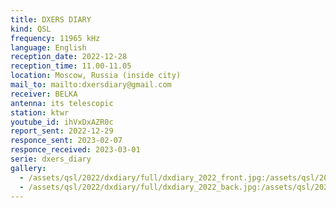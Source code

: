 ```yaml
---
title: DXERS DIARY
kind: QSL
frequency: 11965 kHz
language: English
reception_date: 2022-12-28
reception_time: 11.00-11.05
location: Moscow, Russia (inside city)
mail_to: mailto:dxersdiary@gmail.com
receiver: BELKA
antenna: its telescopic
station: ktwr
youtube_id: ihVxDxAZR0c
report_sent: 2022-12-29
responce_sent: 2023-02-07
responce_received: 2023-03-01
serie: dxers_diary
gallery:
  - /assets/qsl/2022/dxdiary/full/dxdiary_2022_front.jpg:/assets/qsl/2022/dxdiary/small/dxdiary_2022_front.jpg
  - /assets/qsl/2022/dxdiary/full/dxdiary_2022_back.jpg:/assets/qsl/2022/dxdiary/small/dxdiary_2022_back.jpg
---
```

